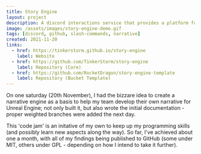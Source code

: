 ```yaml
---
title: Story Engine
layout: project
description: A discord interactions service that provides a platform for interactive stories written by the community.
image: /assets/images/story-engine-demo.gif
tags: [discord, github, slash-commands, narrative]
created: 2021-11-20
links:
  - href: https://tinkerstorm.github.io/story-engine
    label: Website
  - href: https://github.com/TinkerStorm/story-engine
    label: Repository (Core)
  - href: https://github.com/RocketDragon/story-engine-template
    label: Repository (Bucket Template)
---
```


On one saturday (20th November), I had the bizzare idea to create a narrative engine as a basis to help my team develop their own narrative for Unreal Engine; not only built it, but also wrote the initial documentation - proper weighted branches were added the next day.

This 'code jam' is an initative of my own to keep up my programming skills (and possibly learn new aspects along the way). So far, I've achieved about one a month, with all of my findings being published to GitHub (some under MIT, others under GPL - depending on how I intend to take it further).